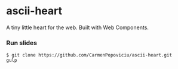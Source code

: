 ascii-heart
===========
A tiny little heart for the web. Built with Web Components.

### Run slides
```shell
$ git clone https://github.com/CarmenPopoviciu/ascii-heart.git
gulp
```
